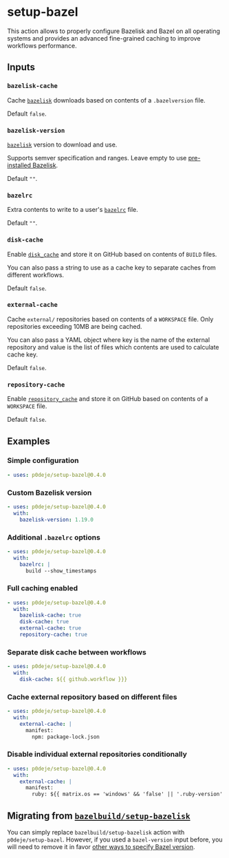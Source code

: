 # setup-bazel

This action allows to properly configure Bazelisk and Bazel on all operating systems
and provides an advanced fine-grained caching to improve workflows performance.

## Inputs

### `bazelisk-cache`

Cache [`bazelisk`][1] downloads based on contents of a `.bazelversion` file.

Default `false`.

### `bazelisk-version`

[`bazelisk`][1] version to download and use.

Supports semver specification and ranges.
Leave empty to use [pre-installed Bazelisk][8].

Default `""`.

### `bazelrc`

Extra contents to write to a user's [`bazelrc`][4] file.

Default `""`.

### `disk-cache`

Enable [`disk_cache`][2] and store it on GitHub based on contents of `BUILD` files.

You can also pass a string to use as a cache key to separate caches from different workflows.

Default `false`.

### `external-cache`

Cache `external/` repositories based on contents of a `WORKSPACE` file.
Only repositories exceeding 10MB are being cached.

You can also pass a YAML object where key is the name of the external repository
and value is the list of files which contents are used to calculate cache key.

Default `false`.

### `repository-cache`

Enable [`repository_cache`][3] and store it on GitHub based on contents of a `WORKSPACE` file.

Default `false`.

## Examples

### Simple configuration

```yaml
- uses: p0deje/setup-bazel@0.4.0
```

### Custom Bazelisk version

```yaml
- uses: p0deje/setup-bazel@0.4.0
  with:
    bazelisk-version: 1.19.0
```

### Additional `.bazelrc` options

```yaml
- uses: p0deje/setup-bazel@0.4.0
  with:
    bazelrc: |
      build --show_timestamps
```

### Full caching enabled

```yaml
- uses: p0deje/setup-bazel@0.4.0
  with:
    bazelisk-cache: true
    disk-cache: true
    external-cache: true
    repository-cache: true
```

### Separate disk cache between workflows

```yaml
- uses: p0deje/setup-bazel@0.4.0
  with:
    disk-cache: ${{ github.workflow }}}
```

### Cache external repository based on different files

```yaml
- uses: p0deje/setup-bazel@0.4.0
  with:
    external-cache: |
      manifest:
        npm: package-lock.json
```

### Disable individual external repositories conditionally

```yaml
- uses: p0deje/setup-bazel@0.4.0
  with:
    external-cache: |
      manifest:
        ruby: ${{ matrix.os == 'windows' && 'false' || '.ruby-version' }}
```

## Migrating from [`bazelbuild/setup-bazelisk`][6]

You can simply replace `bazelbuild/setup-bazelisk` action with `p0deje/setup-bazel`.
However, if you used a `bazel-version` input before, you will need to remove it in favor
[other ways to specify Bazel version][7].


[1]: https://github.com/bazelbuild/bazelisk
[2]: https://bazel.build/remote/caching#disk-cache
[3]: https://docs-staging.bazel.build/2338/versions/main/guide.html#the-repository-cache
[4]: https://bazel.build/run/bazelrc
[5]: https://docs.github.com/en/actions/learn-github-actions/contexts#github-context
[6]: https://github.com/bazelbuild/setup-bazelisk
[7]: https://github.com/bazelbuild/bazelisk/blob/master/README.md#how-does-bazelisk-know-which-bazel-version-to-run
[8]: https://github.com/actions/runner-images/pull/490